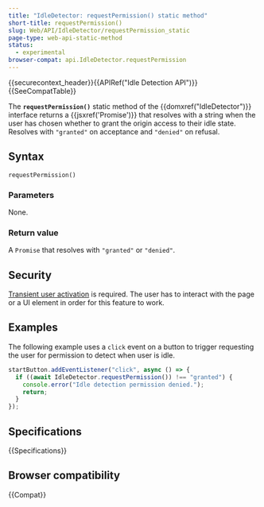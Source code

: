 ```yaml
---
title: "IdleDetector: requestPermission() static method"
short-title: requestPermission()
slug: Web/API/IdleDetector/requestPermission_static
page-type: web-api-static-method
status:
  - experimental
browser-compat: api.IdleDetector.requestPermission
---
```


{{securecontext_header}}{{APIRef("Idle Detection API")}}{{SeeCompatTable}}

The **`requestPermission()`** static method of the {{domxref("IdleDetector")}}
interface returns a {{jsxref('Promise')}} that resolves with a string when the user has chosen
whether to grant the origin access to their idle state. Resolves with
`"granted"` on acceptance and `"denied"` on refusal.

## Syntax

```js-nolint
requestPermission()
```

### Parameters

None.

### Return value

A `Promise` that resolves with `"granted"` or `"denied"`.

## Security

[Transient user activation](/en-US/docs/Web/Security/User_activation) is required. The user has to interact with the page or a UI element in order for this feature to work.

## Examples

The following example uses a `click` event on a button to trigger requesting the user for permission to detect when user is idle.

```js
startButton.addEventListener("click", async () => {
  if ((await IdleDetector.requestPermission()) !== "granted") {
    console.error("Idle detection permission denied.");
    return;
  }
});
```

## Specifications

{{Specifications}}

## Browser compatibility

{{Compat}}
